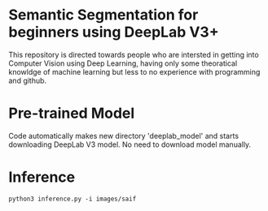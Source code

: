 # Semantic Segmentation for beginners using DeepLab V3+
This repository is directed towards people who are intersted in getting into Computer Vision using Deep Learning, having only some theoratical knowldge of machine learning but less to no experience with programming and github.

# Pre-trained Model
Code automatically makes new directory 'deeplab_model' and starts downloading DeepLab V3 model. No need to download model manually.
# Inference
`python3 inference.py -i images/saif`



